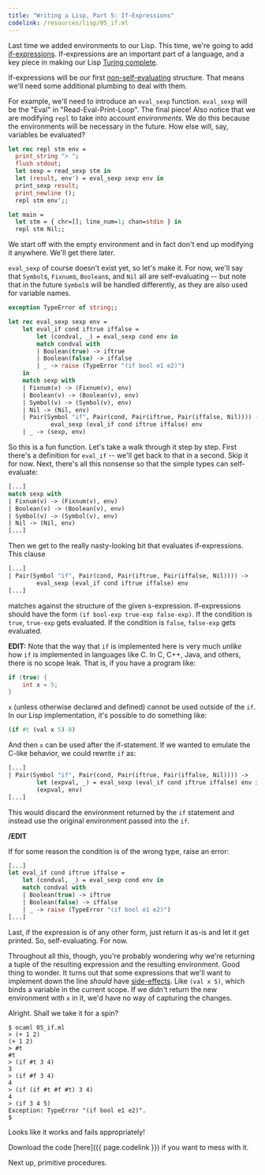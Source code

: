 ```yaml
---
title: "Writing a Lisp, Part 5: If-Expressions"
codelink: /resources/lisp/05_if.ml
---
```


<!--
Last time we added environments to our Lisp, but they are not much use in their
current state - there's no way to interact with them from inside the REPL. So
we're going to
-->

Last time we added environments to our Lisp. This time, we're going to add
[if-expressions](https://en.wikipedia.org/wiki/Conditional_(computer_programming)).
If-expressions are an important part of a language, and a key piece in making
our Lisp [Turing complete](https://en.wikipedia.org/wiki/Turing_completeness).

If-expressions will be our first
[non-self-evaluating](https://www.gnu.org/software/emacs/manual/html_node/elisp/Self_002dEvaluating-Forms.html)
structure. That means we'll need some additional plumbing to deal with them.

For example, we'll need to introduce an `eval_sexp` function. `eval_sexp` will
be the "Eval" in "Read-Eval-Print-Loop". The final piece! Also notice that we
are modifying `repl` to take into account *environments*. We do this because
the environments will be necessary in the future. How else will, say, variables
be evaluated?

```ocaml
let rec repl stm env =
  print_string "> ";
  flush stdout;
  let sexp = read_sexp stm in
  let (result, env') = eval_sexp sexp env in
  print_sexp result;
  print_newline ();
  repl stm env';;

let main =
  let stm = { chr=[]; line_num=1; chan=stdin } in
  repl stm Nil;;
```

We start off with the empty environment and in fact don't end up modifying it
anywhere. We'll get there later.

`eval_sexp` of course doesn't exist yet, so let's make it. For now, we'll say
that `Symbol`s, `Fixnum`s, `Boolean`s, and `Nil` all are self-evaluating -- but
note that in the future `Symbol`s will be handled differently, as they are also
used for variable names.

```ocaml
exception TypeError of string;;

let rec eval_sexp sexp env =
    let eval_if cond iftrue iffalse =
        let (condval, _) = eval_sexp cond env in
        match condval with
        | Boolean(true) -> iftrue
        | Boolean(false) -> iffalse
        | _ -> raise (TypeError "(if bool e1 e2)")
    in
    match sexp with
    | Fixnum(v) -> (Fixnum(v), env)
    | Boolean(v) -> (Boolean(v), env)
    | Symbol(v) -> (Symbol(v), env)
    | Nil -> (Nil, env)
    | Pair(Symbol "if", Pair(cond, Pair(iftrue, Pair(iffalse, Nil)))) ->
            eval_sexp (eval_if cond iftrue iffalse) env
    | _ -> (sexp, env)
```

So this is a fun function. Let's take a walk through it step by step. First
there's a definition for `eval_if` -- we'll get back to that in a second. Skip
it for now. Next, there's all this nonsense so that the simple types can
self-evaluate:

```ocaml
[...]
match sexp with
| Fixnum(v) -> (Fixnum(v), env)
| Boolean(v) -> (Boolean(v), env)
| Symbol(v) -> (Symbol(v), env)
| Nil -> (Nil, env)
[...]
```

Then we get to the really nasty-looking bit that evaluates if-expressions. This
clause

```ocaml
[...]
| Pair(Symbol "if", Pair(cond, Pair(iftrue, Pair(iffalse, Nil)))) ->
        eval_sexp (eval_if cond iftrue iffalse) env
[...]
```

matches against the structure of the given s-expression. If-expressions should have the
form `(if bool-exp true-exp false-exp)`. If the condition is `true`, `true-exp`
gets evaluated. If the condition is `false`, `false-exp` gets evaluated.

**EDIT:** Note that the way that `if` is implemented here is very much *unlike*
how `if` is implemented in languages like C. In C, C++, Java, and others, there
is no scope leak. That is, if you have a program like:

```c
if (true) {
    int x = 5;
}
```

`x` (unless otherwise declared and defined) cannot be used outside of the `if`.
In our Lisp implementation, it's possible to do something like:

```scheme
(if #t (val x 5) 8)
```

And then `x` can be used after the if-statement. If we wanted to emulate the
C-like behavior, we could rewrite `if` as:

```ocaml
[...]
| Pair(Symbol "if", Pair(cond, Pair(iftrue, Pair(iffalse, Nil)))) ->
        let (expval, _) = eval_sexp (eval_if cond iftrue iffalse) env in
        (expval, env)
[...]
```

This would discard the environment returned by the `if` statement and instead
use the original environment passed into the `if`.

**/EDIT**

If for some reason the condition is of the wrong type, raise an error:

```ocaml
[...]
let eval_if cond iftrue iffalse =
    let (condval, _) = eval_sexp cond env in
    match condval with
    | Boolean(true) -> iftrue
    | Boolean(false) -> iffalse
    | _ -> raise (TypeError "(if bool e1 e2)")
[...]
```

Last, if the expression is of any other form, just return it as-is and let it
get printed. So, self-evaluating. For now.

Throughout all this, though, you're probably wondering why we're returning a
tuple of the resulting expression and the resulting environment. Good thing to
wonder. It turns out that some expressions that we'll want to implement down
the line *should* have
[side-effects](http://softwareengineering.stackexchange.com/questions/40297/what-is-a-side-effect).
Like `(val x 5)`, which binds a variable in the current scope. If we didn't
return the new environment with `x` in it, we'd have no way of capturing the
changes.

Alright. Shall we take it for a spin?

```
$ ocaml 05_if.ml
> (+ 1 2)
(+ 1 2)
> #t
#t
> (if #t 3 4)
3
> (if #f 3 4)
4
> (if (if #t #f #t) 3 4)
4
> (if 3 4 5)
Exception: TypeError "(if bool e1 e2)".
$
```

Looks like it works and fails appropriately!

Download the code [here]({{ page.codelink }}) if you want to mess with it.

Next up, primitive procedures.
